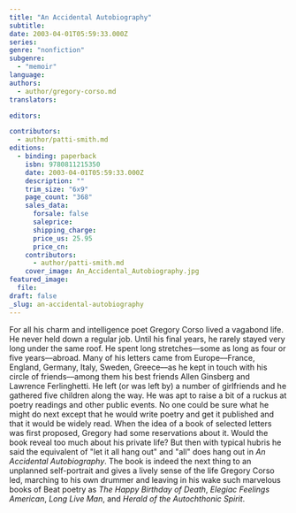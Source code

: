 ```yaml
---
title: "An Accidental Autobiography"
subtitle:
date: 2003-04-01T05:59:33.000Z
series:
genre: "nonfiction"
subgenre:
  - "memoir"
language:
authors:
  - author/gregory-corso.md
translators:

editors:

contributors:
  - author/patti-smith.md
editions:
  - binding: paperback
    isbn: 9780811215350
    date: 2003-04-01T05:59:33.000Z
    description: ""
    trim_size: "6x9"
    page_count: "368"
    sales_data:
      forsale: false
      saleprice:
      shipping_charge:
      price_us: 25.95
      price_cn:
    contributors:
      - author/patti-smith.md
    cover_image: An_Accidental_Autobiography.jpg
featured_image:
  file:
draft: false
_slug: an-accidental-autobiography
---
```


For all his charm and intelligence poet Gregory Corso lived a vagabond life. He never held down a regular job. Until his final years, he rarely stayed very long under the same roof. He spent long stretches––some as long as four or five years––abroad. Many of his letters came from Europe––France, England, Germany, Italy, Sweden, Greece––as he kept in touch with his circle of friends––among them his best friends Allen Ginsberg and Lawrence Ferlinghetti. He left (or was left by) a number of girlfriends and he gathered five children along the way. He was apt to raise a bit of a ruckus at poetry readings and other public events. No one could be sure what he might do next except that he would write poetry and get it published and that it would be widely read. When the idea of a book of selected letters was first proposed, Gregory had some reservations about it. Would the book reveal too much about his private life? But then with typical hubris he said the equivalent of "let it all hang out" and "all" does hang out in _An Accidental Autobiography_. The book is indeed the next thing to an unplanned self-portrait and gives a lively sense of the life Gregory Corso led, marching to his own drummer and leaving in his wake such marvelous books of Beat poetry as _The Happy Birthday of Death_, _Elegiac Feelings American_, _Long Live Man_, and _Herald of the Autochthonic Spirit_.

